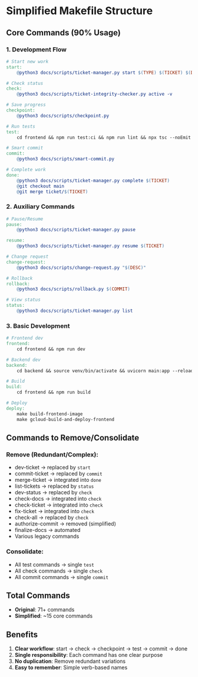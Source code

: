 # Simplified Makefile Structure

## Core Commands (90% Usage)

### 1. Development Flow
```makefile
# Start new work
start:
	@python3 docs/scripts/ticket-manager.py start $(TYPE) $(TICKET) $(DEPENDS)

# Check status  
check:
	@python3 docs/scripts/ticket-integrity-checker.py active -v

# Save progress
checkpoint:
	@python3 docs/scripts/checkpoint.py

# Run tests
test:
	cd frontend && npm run test:ci && npm run lint && npx tsc --noEmit

# Smart commit
commit:
	@python3 docs/scripts/smart-commit.py

# Complete work
done:
	@python3 docs/scripts/ticket-manager.py complete $(TICKET)
	@git checkout main
	@git merge ticket/$(TICKET)
```

### 2. Auxiliary Commands
```makefile
# Pause/Resume
pause:
	@python3 docs/scripts/ticket-manager.py pause

resume:
	@python3 docs/scripts/ticket-manager.py resume $(TICKET)

# Change request
change-request:
	@python3 docs/scripts/change-request.py "$(DESC)"

# Rollback
rollback:
	@python3 docs/scripts/rollback.py $(COMMIT)

# View status
status:
	@python3 docs/scripts/ticket-manager.py list
```

### 3. Basic Development
```makefile
# Frontend dev
frontend:
	cd frontend && npm run dev

# Backend dev  
backend:
	cd backend && source venv/bin/activate && uvicorn main:app --reload

# Build
build:
	cd frontend && npm run build

# Deploy
deploy:
	make build-frontend-image
	make gcloud-build-and-deploy-frontend
```

## Commands to Remove/Consolidate

### Remove (Redundant/Complex):
- dev-ticket → replaced by `start`
- commit-ticket → replaced by `commit`
- merge-ticket → integrated into `done`
- list-tickets → replaced by `status`
- dev-status → replaced by `check`
- check-docs → integrated into `check`
- check-ticket → integrated into `check`
- fix-ticket → integrated into `check`
- check-all → replaced by `check`
- authorize-commit → removed (simplified)
- finalize-docs → automated
- Various legacy commands

### Consolidate:
- All test commands → single `test`
- All check commands → single `check`
- All commit commands → single `commit`

## Total Commands
- **Original**: 71+ commands
- **Simplified**: ~15 core commands

## Benefits
1. **Clear workflow**: start → check → checkpoint → test → commit → done
2. **Single responsibility**: Each command has one clear purpose
3. **No duplication**: Remove redundant variations
4. **Easy to remember**: Simple verb-based names